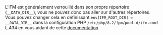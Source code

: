 L'IFM est généralement verrouillé dans son propre répertoire (`__DATA_DIR__`), vous ne pouvez donc pas aller sur d'autres répertoires. Vous pouvez changer cela en définissant `env[IFM_ROOT_DIR] = __DATA_DIR__` dans la configuration PHP `/etc/php/8.2/fpm/pool.d/ifm.conf` L.434 en vous aidant de cette [documentation](https://github.com/misterunknown/ifm/wiki/Configuration). 